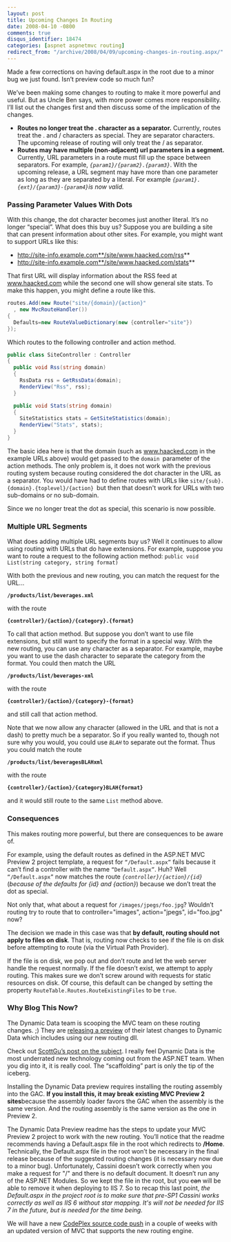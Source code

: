 ```yaml
---
layout: post
title: Upcoming Changes In Routing
date: 2008-04-10 -0800
comments: true
disqus_identifier: 18474
categories: [aspnet aspnetmvc routing]
redirect_from: "/archive/2008/04/09/upcoming-changes-in-routing.aspx/"
---
```


Made a few corrections on having default.aspx in the root due to a minor
bug we just found. Isn’t preview code so much fun?

We’ve been making some changes to routing to make it more powerful and
useful. But as Uncle Ben says, with more power comes more
responsibility. I’ll list out the changes first and then discuss some of
the implication of the changes.

-   **Routes no longer treat the . character as a separator.**
    Currently, routes treat the . and / characters as special. They are
    separator characters. The upcoming release of routing will only
    treat the / as separator.
-   **Routes may have multiple (non-adjacent) url parameters in a
    segment.** Currently, URL parameters in a route must fill up the
    space between separators. For example,
    *`{param1}/{param2}.{param3}`*. With the upcoming release, a URL
    segment may have more than one parameter as long as they are
    separated by a literal. For example
    *`{param1}.{ext}/{param3}-{param4}`*is now valid*.*

### Passing Parameter Values With Dots

With this change, the dot character becomes just another literal. It’s
no longer “special”. What does this buy us? Suppose you are building a
site that can present information about other sites. For example, you
might want to support URLs like this:

-   http://site-info.example.com**/site/www.haacked.com/rss**
-   http://site-info.example.com**/site/www.haacked.com/stats**

That first URL will display information about the RSS feed at
www.haacked.com while the second one will show general site stats. To
make this happen, you might define a route like this.

```csharp
routes.Add(new Route("site/{domain}/{action}" 
  , new MvcRouteHandler()) 
{ 
  Defaults=new RouteValueDictionary(new {controller="site"})  
});
```

Which routes to the following controller and action method.

```csharp
public class SiteController : Controller
{
  public void Rss(string domain)
  {
    RssData rss = GetRssData(domain);
    RenderView("Rss", rss);
  }

  public void Stats(string domain)
  {
    SiteStatistics stats = GetSiteStatistics(domain);
    RenderView("Stats", stats);
  }
}
```

The basic idea here is that the domain (such as www.haacked.com in the
example URLs above) would get passed to the `domain `parameter of the
action methods. The only problem is, it does not work with the previous
routing system because routing considered the dot character in the URL
as a separator. You would have had to define routes with URLs like
`site/{sub}.{domain}.{toplevel}/{action} `but then that doesn't work for
URLs with two sub-domains or no sub-domain.

Since we no longer treat the dot as special, this scenario is now
possible.

### Multiple URL Segments

What does adding multiple URL segments buy us? Well it continues to
allow using routing with URLs that do have extensions. For example,
suppose you want to route a request to the following action method:
`public void List(string category, string format)`

With both the previous and new routing, you can match the request for
the URL...

**`/products/list/beverages.xml`**

with the route

**`{controller}/{action}/{category}.{format}`**

To call that action method. But suppose you don’t want to use file
extensions, but still want to specify the format in a special way. With
the new routing, you can use any character as a separator. For example,
maybe you want to use the dash character to separate the category from
the format. You could then match the URL

**`/products/list/beverages-xml`**

with the route

**`{controller}/{action}/{category}-{format}`**

and still call that action method.

Note that we now allow any character (allowed in the URL and that is not
a dash) to pretty much be a separator. So if you really wanted to,
though not sure why you would, you could use *`BLAH`* to separate out
the format. Thus you could match the route

**`/products/list/beveragesBLAHxml`**

with the route

**`{controller}/{action}/{category}BLAH{format}`**

and it would still route to the same `List` method above.

### Consequences

This makes routing more powerful, but there are consequences to be aware
of.

For example, using the default routes as defined in the ASP.NET MVC
Preview 2 project template, a request for `“/Default.aspx”` fails
because it can’t find a controller with the name `“Default.aspx”`. Huh?
Well `“/Default.aspx”` now matches the route
*`{controller}/{action}/{id}`* (*because of the defaults for {id} and
{action}*) because we don’t treat the dot as special.

Not only that, what about a request for `/images/jpegs/foo.jpg`?
Wouldn’t routing try to route that to controller="images",
action="jpegs", id="foo.jpg" now?

The decision we made in this case was that **by default, routing should
not apply to files on disk**. That is, routing now checks to see if the
file is on disk before attempting to route (via the Virtual Path
Provider).

If the file is on disk, we pop out and don’t route and let the web
server handle the request normally. If the file doesn’t exist, we
attempt to apply routing. This makes sure we don’t screw around with
requests for static resources on disk. Of course, this default can be
changed by setting the property `RouteTable.Routes.RouteExistingFiles`
to be `true`.

### Why Blog This Now?

The Dynamic Data team is scooping the MVC team on these routing changes.
;) They are [releasing a
preview](http://code.msdn.microsoft.com/dynamicdata "ASP.NET Dynamic Data Preview")
of their latest changes to Dynamic Data which includes using our new
routing dll.

Check out [ScottGu’s post on the
subject](http://weblogs.asp.net/scottgu/archive/2008/04/10/asp-net-dynamic-data-preview-available.aspx "Dynamic Data Preview").
I really feel Dynamic Data is the most underrated new technology coming
out from the ASP.NET team. When you dig into it, it is really cool. The
“scaffolding” part is only the tip of the iceberg.

Installing the Dynamic Data preview requires installing the routing
assembly into the GAC. **If you install this, it may break existing MVC
Preview 2 sites**because the assembly loader favors the GAC when the
assembly is the same version. And the routing assembly is the same
version as the one in Preview 2.

The Dynamic Data Preview readme has the steps to update your MVC Preview
2 project to work with the new routing. You’ll notice that the readme
recommends having a Default.aspx file in the root which redirects to
**/Home**. Technically, the Default.aspx file in the root won’t be
necessary in the final release because of the suggested routing changes
(it is necessary now due to a minor bug). Unfortunately, Cassini doesn’t
work correctly when you make a request for "/" and there is no default
document. It doesn’t run any of the ASP.NET Modules. So we kept the file
in the root, but you ~~can~~ will be able to remove it when deploying to
IIS 7. So to recap this last point, *the Default.aspx in the project
root is to make sure that pre-SP1 Cassini works correctly as well as IIS
6 without star mapping. It's will not be needed for IIS 7 in the future,
but is needed for the time being.*

We will have a new [CodePlex source code
push](http://codeplex.com/ASPNET "CodePlex") in a couple of weeks with
an updated version of MVC that supports the new routing engine.
